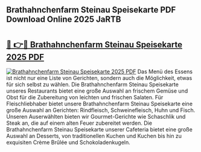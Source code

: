 ## Brathahnchenfarm Steinau Speisekarte PDF Download Online 2025 JaRTB

# <h2><a href="http://gcbchok.nevu.top/?p=Brathahnchenfarm+Steinau+Speisekarte">🔗 👉🔴 Brathahnchenfarm Steinau Speisekarte 2025 PDF</a></h2>

[![Brathahnchenfarm Steinau Speisekarte 2025 PDF](https://i.imgur.com/dBaPXMq.png)](http://gcbchok.nevu.top/?p=Brathahnchenfarm+Steinau+Speisekarte)
Das Menü des Essens ist nicht nur eine Liste von Gerichten, sondern auch die Möglichkeit, etwas für sich selbst zu wählen. Die Brathahnchenfarm Steinau Speisekarte unseres Restaurants bietet eine große Auswahl an frischem Gemüse und Obst für die Zubereitung von leichten und frischen Salaten. Für Fleischliebhaber bietet unsere Brathahnchenfarm Steinau Speisekarte eine große Auswahl an Gerichten: Rindfleisch, Schweinefleisch, Huhn und Fisch. Unseren Auserwählten bieten wir Gourmet-Gerichte wie Schaschlik und Steak an, die auf einem alten Feuer zubereitet werden. Die Brathahnchenfarm Steinau Speisekarte unserer Cafeteria bietet eine große Auswahl an Desserts, von traditionellen Kuchen und Kuchen bis hin zu exquisiten Crème Brûlée und Schokoladenkugeln.
